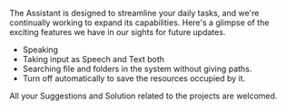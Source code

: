 The Assistant is designed to streamline your daily tasks, and we're continually working to expand its capabilities.
Here's a glimpse of the exciting features we have in our sights for future updates.
<ul>
  <li>Speaking</li>
  <li>Taking input as Speech and Text both</li>
  <li>Searching file and folders in the system without giving paths.</li>
  <li>Turn off automatically to save the resources occupied by it.</li>
</ul>
All your Suggestions and Solution related to the projects are welcomed.
